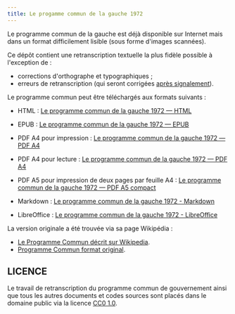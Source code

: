 ```yaml
---
title: Le progamme commun de la gauche 1972
---
```



Le programme commun de la gauche est déjà disponible sur Internet mais dans un
format difficilement lisible (sous forme d'images scannées).

Ce dépôt contient une retranscription textuelle la plus fidèle possible à
l'exception de :

- corrections d'orthographe et typographiques ;
- erreurs de retranscription (qui seront corrigées
[après signalement](https://github.com/ProgrammeCommun1972/Programmecommun1972.github.io/issues)).

Le programme commun peut être téléchargés aux formats suivants :

- HTML :
[Le programme commun de la gauche 1972 — HTML](https://ProgrammeCommun1972.github.io/Le_programme_commun_de_gouvernement_1972.html)
- EPUB :
[Le programme commun de la gauche 1972 — EPUB](https://ProgrammeCommun1972.github.io/Le_programme_commun_de_gouvernement_1972.epub)
- PDF A4 pour impression :
[Le programme commun de la gauche 1972 — PDF A4](https://ProgrammeCommun1972.github.io/Le_programme_commun_de_gouvernement_1972-a4-screen.pdf)
- PDF A4 pour lecture :
[Le programme commun de la gauche 1972 — PDF A4](https://ProgrammeCommun1972.github.io/Le_programme_commun_de_gouvernement_1972-a4-print.pdf)
- PDF A5 pour impression de deux pages par feuille A4 :
[Le programme commun de la gauche 1972 — PDF A5 compact](https://ProgrammeCommun1972.github.io/Le_programme_commun_de_gouvernement_1972-a5.pdf)

- Markdown : [Le programme commun de la gauche 1972 - Markdown](https://ProgrammeCommun1972.github.io/Le_programme_commun_de_gouvernement_1972.md)
- LibreOffice : [Le programme commun de la gauche 1972 - LibreOffice](https://github.com/Le_programme_commun_de_gouvernement_1972.odt)

La version originale a été trouvée via sa page Wikipédia :

- [Le Programme Commun décrit sur Wikipedia](https://fr.wikipedia.org/wiki/Programme_commun_de_la_gauche).
- [Programme Commun format original](http://www.m-pep.org/IMG/pdf/Texte_Programme_commun_gauche.pdf).


## LICENCE

Le travail de retranscription du programme commun de gouvernement ainsi que
tous les autres documents et codes sources sont placés dans le domaine public
via la licence [CC0 1.0](https://creativecommons.org/publicdomain/zero/1.0/).

